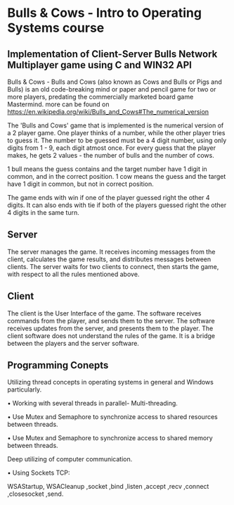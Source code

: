 # Bulls & Cows - Intro to Operating Systems course
## Implementation of  Client-Server Bulls Network Multiplayer game  using C and WIN32 API
Bulls & Cows - Bulls and Cows (also known as Cows and Bulls or Pigs and Bulls) is an old code-breaking mind or paper and pencil game for two or more players, predating the commercially marketed board game Mastermind. more can be found on https://en.wikipedia.org/wiki/Bulls_and_Cows#The_numerical_version

The 'Bulls and Cows' game that is implemented is the numerical version of a 2 player game.
One player thinks of a number, while the other player tries to guess it. The number to be guessed must be a 4 digit number, using only digits from 1 - 9, each digit atmost once. For every guess that the player makes, he gets 2 values - the number of bulls and the number of cows.

1 bull means the guess contains and the target number have 1 digit in common, and in the correct position. 1 cow means the guess and the target have 1 digit in common, but not in correct position.

The game ends with win if one of the player guessed right the other 4 digits. It can also ends with tie if both of the players guessed right the other 4 digits in the same turn.

## Server
The server manages the game. It receives incoming messages from the client, calculates the game results, and distributes messages between clients. The server waits for two clients to connect, then starts the game, with respect to all the rules mentioned above.

## Client
The client is the User Interface of the game. The software receives commands from the player, and sends them to the server. The software receives updates from the server, and presents them to the player. The client software does not understand the rules of the game. It is a bridge between the players and the server software.

## Programming Conepts
Utilizing thread concepts in operating systems in general and Windows particularly.

• Working with several threads in parallel- Multi-threading.

• Use Mutex and Semaphore to synchronize access to shared resources between threads.

• Use Mutex and Semaphore to synchronize access to shared memory between threads.

Deep utilizing of computer communication.

• Using Sockets TCP:

WSAStartup, WSACleanup ,socket ,bind ,listen ,accept ,recv ,connect ,closesocket ,send.
